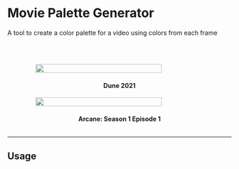 <h1> Movie Palette Generator </h1>

<p>A tool to create a color palette for a video using colors from each frame</p>

<br><br>

<div style="display:flex; flex-direction:column; justify-content:center;  align-items:center;">
    <image src="samples/dune2021.png" width="75%"></image>
    <h4>Dune 2021</h4>
</div>

<div style="display:flex; flex-direction:column; justify-content:center;  align-items:center;">
    <image src="samples/Arcane_1x01.png" width="75%"></image>
    <h4>Arcane: Season 1 Episode 1</h4>
</div>



---

<h2> Usage </h2>
